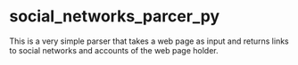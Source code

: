 # social_networks_parcer_py

This is a very simple parser that takes a web page as input and returns links to social networks and accounts of the web page holder.